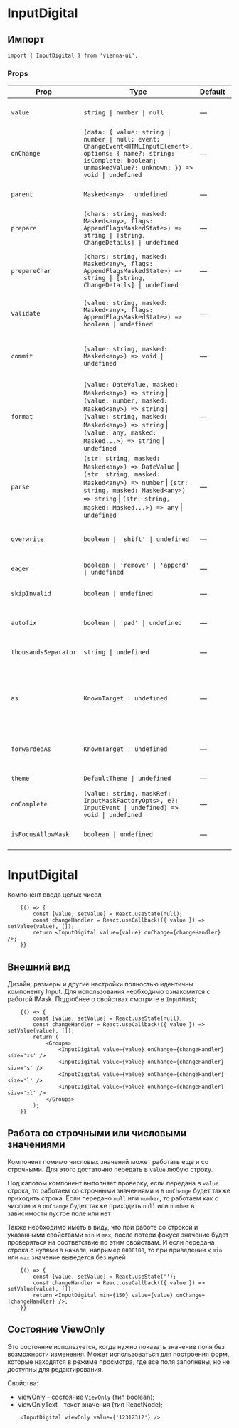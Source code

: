 # InputDigital

## Импорт

```
import { InputDigital } from 'vienna-ui';
``` 

### Props

| Prop | Type | Default | Description |
| --- | --- | --- | --- |
| `value` | `string \| number \| null` | — | Значение, передаваемое в компонент |
| `onChange` | `(data: { value: string \| number \| null; event: ChangeEvent<HTMLInputElement>; options: { name?: string; isComplete: boolean; unmaskedValue?: unknown; }) => void \| undefined` | — | Обработчик изменения значения |
| `parent` | `Masked<any> \| undefined` | — | Родительский маскированный объект |
| `prepare` | `(chars: string, masked: Masked<any>, flags: AppendFlagsMaskedState>) => string \| [string, ChangeDetails] \| undefined` | — | Преобразует значение перед применением маски |
| `prepareChar` | `(chars: string, masked: Masked<any>, flags: AppendFlagsMaskedState>) => string \| [string, ChangeDetails] \| undefined` | — | Преобразует **каждый символ** перед применением маски |
| `validate` | `(value: string, masked: Masked<any>, flags: AppendFlagsMaskedState>) => boolean \| undefined` | — | Проверяет, является ли значение допустимым |
| `commit` | `(value: string, masked: Masked<any>) => void \| undefined` | — | Выполняет дополнительную логику после завершения ввода |
| `format` | `(value: DateValue, masked: Masked<any>) => string` \| `(value: number, masked: Masked<any>) => string` \| `(value: string, masked: Masked<any>) => string` \| `(value: any, masked: Masked...>) => string` \| `undefined` | — | Форматирует значение в строку |
| `parse` | `(str: string, masked: Masked<any>) => DateValue` \| `(str: string, masked: Masked<any>) => number` \| `(str: string, masked: Masked<any>) => string` \| `(str: string, masked: Masked...>) => any` \| `undefined` | — | Парсит строку в typed value |
| `overwrite` | `boolean \| 'shift' \| undefined` | — | Включает режим перезаписи символов |
| `eager` | `boolean \| 'remove' \| 'append' \| undefined` | — | Режим "eager" для маски |
| `skipInvalid` | `boolean \| undefined` | — | Пропускать недопустимые символы |
| `autofix` | `boolean \| 'pad' \| undefined` | — | Автоматически исправляет значение |
| `thousandsSeparator` | `string \| undefined` | — | Разделитель тысячных (один символ) |
| `as` | `KnownTarget \| undefined` | — | Динамически изменяет отображаемый компонент или HTML-тег, например `as="input"` |
| `forwardedAs` | `KnownTarget \| undefined` | — | Используется для передачи другого тега/компонента |
| `theme` | `DefaultTheme \| undefined` | — | Тема компонента |
| `onComplete` | `(value: string, maskRef: InputMaskFactoryOpts>, e?: InputEvent \| undefined) => void \| undefined` | — | Вызывается, когда ввод завершён |
| `isFocusAllowMask` | `boolean \| undefined` | — | Позволяет фокусироваться на маске |



# InputDigital

Компонент ввода целых чисел



```
    {() => {
        const [value, setValue] = React.useState(null);
        const changeHandler = React.useCallback(({ value }) => setValue(value), []);
        return <InputDigital value={value} onChange={changeHandler} />;
    }}
```

## Внешний вид

Дизайн, размеры и другие настройки полностью идентичны компоненту Input. Для использования необходимо ознакомится с работой IMask. Подробнее о свойствах смотрите в `InputMask`;

```
    {() => {
        const [value, setValue] = React.useState(null);
        const changeHandler = React.useCallback(({ value }) => setValue(value), []);
        return (
            <Groups>
                <InputDigital value={value} onChange={changeHandler} size='xs' />
                <InputDigital value={value} onChange={changeHandler} size='s' />
                <InputDigital value={value} onChange={changeHandler} size='l' />
                <InputDigital value={value} onChange={changeHandler} size='xl' />
            </Groups>
        );
    }}
```

## Работа со строчными или числовыми значениями

Компонент помимо числовых значений может работать еще и со строчными. Для этого достаточно передать в `value` любую строку.

Под капотом компонент выполняет проверку, если передана в `value` строка, то работаем со строчными значениями и в `onChange`
будет также приходить строка. Если передано `null` или `number`, то работаем как с числом и в `onChange` будет также приходить
`null` или `number` в зависимости пустое поле или нет

Также необходимо иметь в виду, что при работе со строкой и указанными свойствами `min` и `max`, после потери фокуса значение будет проверяться
на соответствие по этим свойствам. И если передана строка с нулями в начале, например `0000100`, то при приведении к `min` или `max`
значение выведется без нулей

```
    {() => {
        const [value, setValue] = React.useState('');
        const changeHandler = React.useCallback(({ value }) => setValue(value), []);
        return <InputDigital min={150} value={value} onChange={changeHandler} />;
    }}
```

## Состояние ViewOnly

Это состояние используется, когда нужно показать значение поля без возможности изменения.
Может использоваться для построения форм, которые находятся в режиме просмотра, где все поля заполнены, но не доступны для редактирования.

Свойства:

- viewOnly - состояние `ViewOnly` (тип boolean);
- viewOnlyText - текст значения (тип ReactNode);

```
    <InputDigital viewOnly value={'12312312'} />
```
